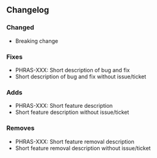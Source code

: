 ## Changelog
### Changed
  - Breaking change
  
### Fixes
  - PHRAS-XXX: Short description of bug and fix
  - Short description of bug and fix without issue/ticket

### Adds
  - PHRAS-XXX: Short feature description
  - Short feature description without issue/ticket

### Removes
  - PHRAS-XXX: Short feature removal description
  - Short feature removal description without issue/ticket

